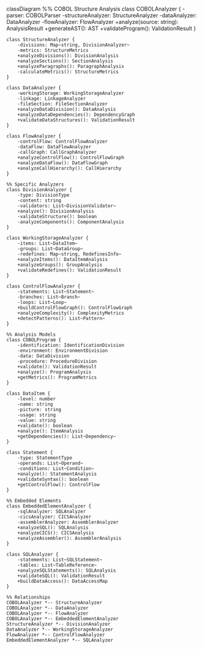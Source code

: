 classDiagram
    %% COBOL Structure Analysis
    class COBOLAnalyzer {
        -parser: COBOLParser
        -structureAnalyzer: StructureAnalyzer
        -dataAnalyzer: DataAnalyzer
        -flowAnalyzer: FlowAnalyzer
        +analyze(source: string): AnalysisResult
        +generateAST(): AST
        +validateProgram(): ValidationResult
    }

    class StructureAnalyzer {
        -divisions: Map~string, DivisionAnalyzer~
        -metrics: StructureMetrics
        +analyzeDivisions(): DivisionAnalysis
        +analyzeSections(): SectionAnalysis
        +analyzeParagraphs(): ParagraphAnalysis
        -calculateMetrics(): StructureMetrics
    }

    class DataAnalyzer {
        -workingStorage: WorkingStorageAnalyzer
        -linkage: LinkageAnalyzer
        -fileSection: FileSectionAnalyzer
        +analyzeDataDivision(): DataAnalysis
        +analyzeDataDependencies(): DependencyGraph
        +validateDataStructures(): ValidationResult
    }

    class FlowAnalyzer {
        -controlFlow: ControlFlowAnalyzer
        -dataFlow: DataFlowAnalyzer
        -callGraph: CallGraphAnalyzer
        +analyzeControlFlow(): ControlFlowGraph
        +analyzeDataFlow(): DataFlowGraph
        +analyzeCallHierarchy(): CallHierarchy
    }

    %% Specific Analyzers
    class DivisionAnalyzer {
        -type: DivisionType
        -content: string
        -validators: List~DivisionValidator~
        +analyze(): DivisionAnalysis
        -validateStructure(): boolean
        -analyzeComponents(): ComponentAnalysis
    }

    class WorkingStorageAnalyzer {
        -items: List~DataItem~
        -groups: List~DataGroup~
        -redefines: Map~string, RedefinesInfo~
        +analyzeItems(): DataItemAnalysis
        +analyzeGroups(): GroupAnalysis
        +validateRedefines(): ValidationResult
    }

    class ControlFlowAnalyzer {
        -statements: List~Statement~
        -branches: List~Branch~
        -loops: List~Loop~
        +buildControlFlowGraph(): ControlFlowGraph
        +analyzeComplexity(): ComplexityMetrics
        +detectPatterns(): List~Pattern~
    }

    %% Analysis Models
    class COBOLProgram {
        -identification: IdentificationDivision
        -environment: EnvironmentDivision
        -data: DataDivision
        -procedure: ProcedureDivision
        +validate(): ValidationResult
        +analyze(): ProgramAnalysis
        +getMetrics(): ProgramMetrics
    }

    class DataItem {
        -level: number
        -name: string
        -picture: string
        -usage: string
        -value: string
        +validate(): boolean
        +analyze(): ItemAnalysis
        +getDependencies(): List~Dependency~
    }

    class Statement {
        -type: StatementType
        -operands: List~Operand~
        -conditions: List~Condition~
        +analyze(): StatementAnalysis
        +validateSyntax(): boolean
        +getControlFlow(): ControlFlow
    }

    %% Embedded Elements
    class EmbeddedElementAnalyzer {
        -sqlAnalyzer: SQLAnalyzer
        -cicsAnalyzer: CICSAnalyzer
        -assemblerAnalyzer: AssemblerAnalyzer
        +analyzeSQL(): SQLAnalysis
        +analyzeCICS(): CICSAnalysis
        +analyzeAssembler(): AssemblerAnalysis
    }

    class SQLAnalyzer {
        -statements: List~SQLStatement~
        -tables: List~TableReference~
        +analyzeSQLStatements(): SQLAnalysis
        +validateSQL(): ValidationResult
        +buildDataAccess(): DataAccessMap
    }

    %% Relationships
    COBOLAnalyzer *-- StructureAnalyzer
    COBOLAnalyzer *-- DataAnalyzer
    COBOLAnalyzer *-- FlowAnalyzer
    COBOLAnalyzer *-- EmbeddedElementAnalyzer
    StructureAnalyzer *-- DivisionAnalyzer
    DataAnalyzer *-- WorkingStorageAnalyzer
    FlowAnalyzer *-- ControlFlowAnalyzer
    EmbeddedElementAnalyzer *-- SQLAnalyzer